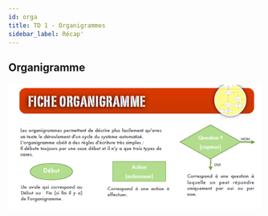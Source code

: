 ```yaml
---
id: orga
title: TD 1 - Organigrammes
sidebar_label: Récap'
---
```


## Organigramme

![orga-explanation](./assets/algo_2.png)
